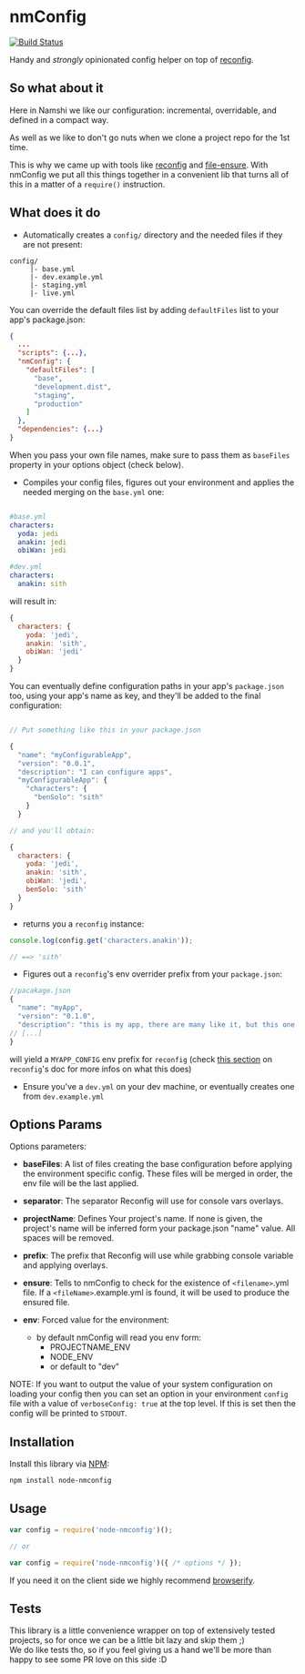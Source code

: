 # nmConfig

[![Build Status](https://travis-ci.org/namshi/reconfig.svg?branch=travis)](https://travis-ci.org/namshi/reconfig)

Handy and _strongly_ opinionated config helper on top of [reconfig](https://github.com/namshi/reconfig).

## So what about it

Here in Namshi we like our configuration: incremental, overridable, and defined in a compact way.

As well as we like to don't go nuts when we clone a project repo for the 1st time.

This is why we came up with tools like [reconfig](https://github.com/namshi/reconfig) and [file-ensure](https://github.com/namshi/node-file-ensure). With nmConfig we put all this things together in a convenient lib that turns all of this in a matter of a `require()` instruction.

## What does it do

- Automatically creates a `config/` directory and the needed files if they are not present:

```code
config/
     |- base.yml
     |- dev.example.yml
     |- staging.yml
     |- live.yml
```

You can override the default files list by adding `defaultFiles` list to your app's package.json:

```json
{
  ...
  "scripts": {...},
  "nmConfig": {
    "defaultFiles": [
      "base",
      "development.dist",
      "staging",
      "production"
    ]
  },
  "dependencies": {...}
}
```

When you pass your own file names, make sure to pass them as `baseFiles` property in your options object (check below).

- Compiles your config files, figures out your environment and applies the needed merging on the `base.yml` one:

```yml

#base.yml
characters:
  yoda: jedi
  anakin: jedi
  obiWan: jedi

#dev.yml
characters:
  anakin: sith

```

will result in:

```javascript
{
  characters: {
    yoda: 'jedi',
    anakin: 'sith',
    obiWan: 'jedi'
  }
}
```

You can eventually define configuration paths in your app's `package.json` too, using your app's name as key,
and they'll be added to the final configuration:

```javascript

// Put something like this in your package.json

{
  "name": "myConfigurableApp",
  "version": "0.0.1",
  "description": "I can configure apps",
  "myConfigurableApp": {
    "characters": {
      "benSolo": "sith"
    }
  }

// and you'll obtain:

{
  characters: {
    yoda: 'jedi',
    anakin: 'sith',
    obiWan: 'jedi',
    benSolo: 'sith'
  }
}

```

- returns you a `reconfig` instance:

```javascript
console.log(config.get('characters.anakin'));

// ==> 'sith'
```

- Figures out a `reconfig`'s env overrider prefix from your `package.json`:

```javascript
//pacakage.json
{
  "name": "myApp",
  "version": "0.1.0",
  "description": "this is my app, there are many like it, but this one is mine!"
// [...]
}
```

will yield a `MYAPP_CONFIG` env prefix for `reconfig` (check [this section](https://github.com/namshi/reconfig#nodejs-specifics) on `reconfig`'s doc for more infos on what this does)

- Ensure you've a `dev.yml` on your dev machine, or eventually creates one from `dev.example.yml`

## Options Params

Options parameters:

- **baseFiles**: A list of files creating the base configuration
                 before applying the environment specific config.
                 These files will be merged in order, the env file
                 will be the last applied.

- **separator**: The separator Reconfig will use for console vars
                 overlays.

- **projectName**: Defines Your project's name. If none is given, the project's name
                   will be inferred form your package.json "name" value. All spaces will be removed.

- **prefix**:    The prefix that Reconfig will use while grabbing
                 console variable and applying overlays.

- **ensure**:    Tells to nmConfig to check for the existence of `<filename>`.yml file.
                 If a `<fileName>`.example.yml is found, it will be used to produce
                 the ensured file.

- **env**:       Forced value for the environment:
  - by default nmConfig will read you env form:
    - PROJECTNAME_ENV
    - NODE_ENV
    - or default to "dev"

NOTE: If you want to output the value of your system configuration on loading your config then you can set an option in your environment `config` file with a value of `verboseConfig: true` at the top level. If this is set then the config will be printed to `STDOUT`. 

## Installation

Install this library via [NPM](https://www.npmjs.org/package/node-nmconfig):

``` bash
npm install node-nmconfig
```

## Usage

```javascript
var config = require('node-nmconfig')();

// or

var config = require('node-nmconfig')({ /* options */ });

```

If you need it on the client side we highly recommend
[browserify](http://browserify.org/).

## Tests

This library is a little convenience wrapper on top of extensively tested projects,
so for once we can be a little bit lazy and skip them ;)<br/>
We do like tests tho, so if you feel giving us a hand we'll be more than happy
to see some PR love on this side :D
